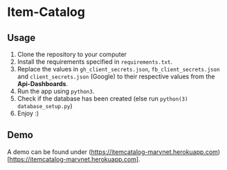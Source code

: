 # Item-Catalog
## Usage
1. Clone the repository to your computer
2. Install the requirements specified in ```requirements.txt```.
3. Replace the values in ```gh_client_secrets.json```, ```fb_client_secrets.json``` and ```client_secrets.json``` (Google) to their respective values from the **Api-Dashboards**.
4. Run the app using ```python3```.
5. Check if the database has been created (else run ```python(3) database_setup.py```)
6. Enjoy :)

## Demo
A demo can be found under (https://itemcatalog-marvnet.herokuapp.com)[https://itemcatalog-marvnet.herokuapp.com].